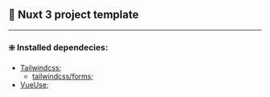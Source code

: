 ## 🎫 Nuxt 3 project template
---

### ❇️ Installed dependecies:
- [Tailwindcss](https://tailwindcss.nuxtjs.org/);
	- [tailwindcss/forms](https://github.com/tailwindlabs/tailwindcss-forms);
- [VueUse](https://vueuse.org/);